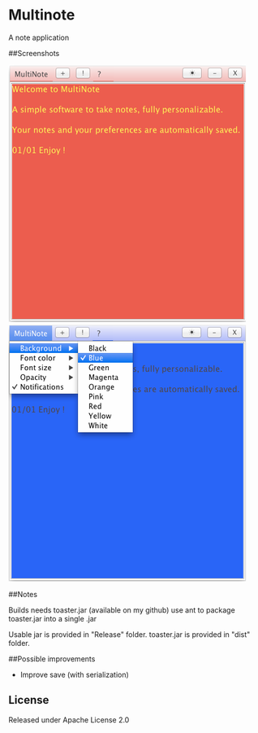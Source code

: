 # Multinote
A note application

##Screenshots

![ui](screenshots/colornote1.png "1")
![ui](screenshots/colornote2.png "2")

##Notes

Builds needs toaster.jar (available on my github) use ant to package toaster.jar into a single .jar

Usable jar is provided in "Release" folder. toaster.jar is provided in "dist" folder.

##Possible improvements

- Improve save (with serialization)

## License

Released under Apache License 2.0
